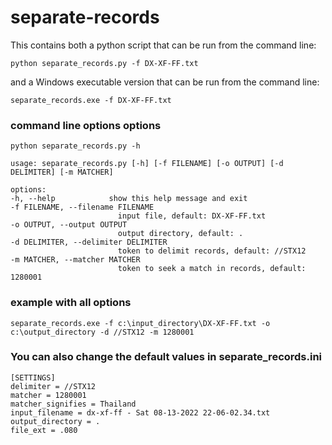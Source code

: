 # separate-records

This contains both a python script that can be run from the command line:

    python separate_records.py -f DX-XF-FF.txt

and a Windows executable version that can be run from the command line:
    
    separate_records.exe -f DX-XF-FF.txt

### command line options options

    python separate_records.py -h

    usage: separate_records.py [-h] [-f FILENAME] [-o OUTPUT] [-d DELIMITER] [-m MATCHER]

    options:
    -h, --help            show this help message and exit
    -f FILENAME, --filename FILENAME
                            input file, default: DX-XF-FF.txt
    -o OUTPUT, --output OUTPUT
                            output directory, default: .
    -d DELIMITER, --delimiter DELIMITER
                            token to delimit records, default: //STX12
    -m MATCHER, --matcher MATCHER
                            token to seek a match in records, default: 1280001

### example with all options

    separate_records.exe -f c:\input_directory\DX-XF-FF.txt -o c:\output_directory -d //STX12 -m 1280001

### You can also change the default values in separate_records.ini

    [SETTINGS]
    delimiter = //STX12
    matcher = 1280001
    matcher_signifies = Thailand
    input_filename = dx-xf-ff - Sat 08-13-2022 22-06-02.34.txt
    output_directory = .
    file_ext = .080